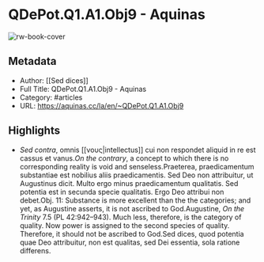 # QDePot.Q1.A1.Obj9 - Aquinas

![rw-book-cover](https://readwise-assets.s3.amazonaws.com/static/images/article4.6bc1851654a0.png)

## Metadata
- Author: [[Sed dices]]
- Full Title: QDePot.Q1.A1.Obj9 - Aquinas
- Category: #articles
- URL: https://aquinas.cc/la/en/~QDePot.Q1.A1.Obj9

## Highlights
- *Sed contra*, omnis [[νους|intellectus]] cui non respondet aliquid in re est cassus et vanus.*On the contrary*, a concept to which there is no corresponding reality is void and senseless.Praeterea, praedicamentum substantiae est nobilius aliis praedicamentis. Sed Deo non attribuitur, ut Augustinus dicit. Multo ergo minus praedicamentum qualitatis. Sed potentia est in secunda specie qualitatis. Ergo Deo attribui non debet.Obj. 11: Substance is more excellent than the the categories; and yet, as Augustine asserts, it is not ascribed to God.Augustine, *On the Trinity* 7.5 (PL 42:942–943). Much less, therefore, is the category of quality. Now power is assigned to the second species of quality. Therefore, it should not be ascribed to God.Sed dices, quod potentia quae Deo attribuitur, non est qualitas, sed Dei essentia, sola ratione differens.
